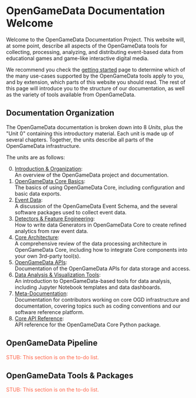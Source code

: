 # OpenGameData Documentation Welcome

Welcome to the OpenGameData Documentation Project.
This website will, at some point, describe all aspects of the OpenGameData tools for collecting, processing, analyzing, and distributing event-based data from educational games and game-like interactive digital media.

We recommend you check the [getting started](./getting_started.md) page to determine which of the many use-cases supported by the OpenGameData tools apply to you, and by extension, which parts of this website you should read.
The rest of this page will introduce you to the structure of our documentation, as well as the variety of tools available from OpenGameData.

## Documentation Organization

The OpenGameData documentation is broken down into 8 *Units*, plus the "Unit 0" containing this introductory material.
Each unit is made up of several chapters.
Together, the units describe all parts of the OpenGameData infrastructure.

The units are as follows:

0. [Introduction & Organization](./index.rst):  
    An overview of the OpenGameData project and documentation.
1. [OpenGameData Core Basics](../01_core-basics/index.rst):  
    The basics of using OpenGameData Core, including configuration and basic data exports.
2. [Event Data](../02_events/index.rst):  
    A discussion of the OpenGameData Event Schema, and the several software packages used to collect event data.
3. [Detectors & Feature Engineering](../03_detectors-and-features/index.rst):  
    How to write data Generators in OpenGameData Core to create refined analytics from raw event data.
4. [Core Architecture](../04_core-architecture/index.rst):  
    A comprehensive review of the data processing architecture in OpenGameData Core, including how to integrate Core components into your own 3rd-party tool(s).
5. [OpenGameData APIs](../05_apis/index.rst):  
    Documentation of the OpenGameData APIs for data storage and access.
6. [Data Analysis & Visualization Tools](../06_analysis-and-visualization/index.rst):  
    An introduction to OpenGameData-based tools for data analysis, including Jupyter Notebook templates and data dashboards.
7. [Meta-Documentation](../07_meta-documentation/index.rst):  
    Documentation for contributors working on core OGD infrastructure and documentation, covering topics such as coding conventions and our software reference platform.
8. [Core API Reference](../reference/index.rst):  
    API reference for the OpenGameData Core Python package.

## OpenGameData Pipeline

<font style="color:tomato">STUB: This section is on the to-do list.</font>

## OpenGameData Tools & Packages

<font style="color:tomato">STUB: This section is on the to-do list.</font>
